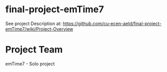 # final-project-emTime7

See project Description at: https://github.com/cu-ecen-aeld/final-project-emTime7/wiki/Project-Overview

# Project Team
emTime7 - Solo project
